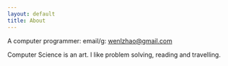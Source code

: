 ```yaml
---
layout: default
title: About
---
```

A computer programmer: email/g: wenlzhao@gmail.com 

Computer Science is an art. I like problem solving, reading and travelling.
